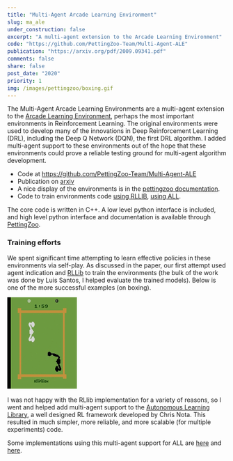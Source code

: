 ```yaml
---
title: "Multi-Agent Arcade Learning Environment"
slug: ma_ale
under_construction: false
excerpt: "A multi-agent extension to the Arcade Learning Environment"
code: "https://github.com/PettingZoo-Team/Multi-Agent-ALE"
publication: "https://arxiv.org/pdf/2009.09341.pdf"
comments: false
share: false
post_date: "2020"
priority: 1
img: /images/pettingzoo/boxing.gif
---
```


The Multi-Agent Arcade Learning Environments are a multi-agent extension to the [Arcade Learning Environment](https://github.com/mgbellemare/Arcade-Learning-Environment), perhaps the most important environments in Reinforcement Learning.
The original environments were used to develop many of the innovations in Deep Reinforcement Learning (DRL), including the Deep Q Network (DQN), the first DRL algorithm.
I added multi-agent support to these environments out of the hope that these environments could prove a reliable testing ground for multi-agent algorithm development.

* Code at https://github.com/PettingZoo-Team/Multi-Agent-ALE
* Publication on [arxiv](https://arxiv.org/pdf/2009.09341.pdf)
* A nice display of the environments is in the [pettingzoo documentation](https://www.pettingzoo.ml/atari).
* Code to train environments code [using RLLIB](https://github.com/justinkterry/MA-ALE-paper), [using ALL](https://gist.github.com/benblack769/cbf4c0a674ad24d0e095263a0b553726).

The core code is written in C++. A low level python interface is included, and high level python interface and documentation is available through [PettingZoo](https://www.pettingzoo.ml/atari).

### Training efforts

We spent significant time attempting to learn effective policies in these environments via self-play. As discussed in the paper, our first attempt used agent indication and [RLLib](https://docs.ray.io/en/master/rllib.html) to train the environments (the bulk of the work was done by Luis Santos, I helped evaluate the trained models).  Below is one of the more successful examples (on boxing).

![boxing](/images/pettingzoo/boxing.gif)

I was not happy with the RLlib implementation for a variety of reasons, so I went and helped add multi-agent support to the [Autonomous Learning Library](https://github.com/cpnota/autonomous-learning-library), a well designed RL framework developed by Chris Nota. This resulted in much simpler, more reliable, and more scalable (for multiple experiments) code.

Some implementations using this multi-agent support for ALL are [here](https://gist.github.com/benblack769/cbf4c0a674ad24d0e095263a0b553726) and [here](https://gist.github.com/benblack769/400b42d54b6e57034da1e5293166aa80).
